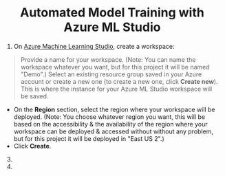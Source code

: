 <div align="center">
  <h1>Automated Model Training with Azure ML Studio</h1>
</div>


1. On [Azure Machine Learning Studio](https://ml.azure.com/), create a workspace:
> Provide a name for your workspace. (Note: You can name the workspace whatever you want, but for this project it will be named "Demo".)
> Select an existing resource group saved in your Azure account or create a new one (to create a new one, click **Create new**). This is where the instance for your Azure ML Studio workspace will be saved.
- On the **Region** section, select the region where your workspace will be deployed. (Note: You choose whatever region you want, this will be based on the accessibility & the availability of the region where your workspace can be deployed & accessed without without any problem, but for this project it will be deployed in "East US 2".)
- Click **Create**.




3. 


4. 








